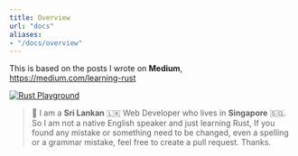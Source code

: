 ```yaml
---
title: Overview
url: "docs"
aliases:
- "/docs/overview"
---
```


This is based on the posts I wrote on **Medium**, https://medium.com/learning-rust

[![Rust Playground](/docs/learning_rust_medium.png)](https://medium.com/learning-rust)

> 🐣 I am a **Sri Lankan** 🇱🇰 Web Developer who lives in **Singapore** 🇸🇬. So I am not a native English speaker and just learning Rust, If you found any mistake or something need to be changed, even a spelling or a grammar mistake, feel free to create a pull request. Thanks.